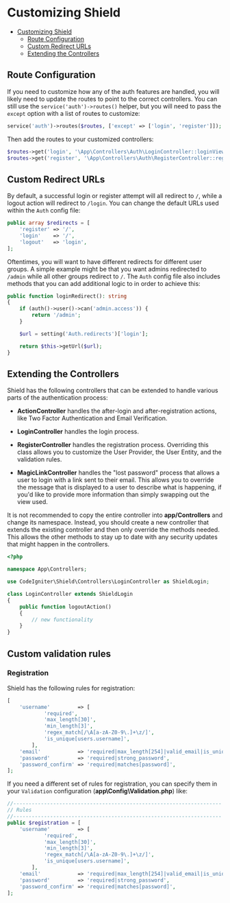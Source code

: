 # Customizing Shield

- [Customizing Shield](#customizing-shield)
  - [Route Configuration](#route-configuration)
  - [Custom Redirect URLs](#custom-redirect-urls)
  - [Extending the Controllers](#extending-the-controllers)

## Route Configuration

If you need to customize how any of the auth features are handled, you will likely need to update the routes to point to the correct controllers. You can still use the `service('auth')->routes()` helper, but you will need to pass the `except` option with a list of routes to customize:

```php
service('auth')->routes($routes, ['except' => ['login', 'register']]);
```

Then add the routes to your customized controllers:

```php
$routes->get('login', '\App\Controllers\Auth\LoginController::loginView');
$routes->get('register', '\App\Controllers\Auth\RegisterController::registerView');
```



## Custom Redirect URLs

By default, a successful login or register attempt will all redirect to `/`, while a logout action
will redirect to `/login`. You can change the default URLs used within the `Auth` config file:

```php
public array $redirects = [
    'register' => '/',
    'login'    => '/',
    'logout'   => 'login',
];
```

Oftentimes, you will want to have different redirects for different user groups. A simple example
might be that you want admins redirected to `/admin` while all other groups redirect to `/`.
The `Auth` config file also includes methods that you can add additional logic to in order to
achieve this:

```php
public function loginRedirect(): string
{
    if (auth()->user()->can('admin.access')) {
        return '/admin';
    }

    $url = setting('Auth.redirects')['login'];

    return $this->getUrl($url);
}
```

## Extending the Controllers

Shield has the following controllers that can be extended to handle
various parts of the authentication process:

- **ActionController** handles the after-login and after-registration actions, like Two Factor Authentication and Email Verification.

- **LoginController** handles the login process.

- **RegisterController** handles the registration process. Overriding this class allows you to customize the User Provider, the User Entity, and the validation rules.

- **MagicLinkController** handles the "lost password" process that allows a user to login with a link sent to their email. This allows you to
override the message that is displayed to a user to describe what is happening, if you'd like to provide more information than simply swapping out the view used.

It is not recommended to copy the entire controller into **app/Controllers** and change its namespace. Instead, you should create a new controller that extends
the existing controller and then only override the methods needed. This allows the other methods to stay up to date with any security
updates that might happen in the controllers.

```php
<?php

namespace App\Controllers;

use CodeIgniter\Shield\Controllers\LoginController as ShieldLogin;

class LoginController extends ShieldLogin
{
    public function logoutAction()
    {
        // new functionality
    }
}
```

## Custom validation rules

### Registration

Shield has the following rules for registration:

```php
[
    'username'         => [
            'required',
            'max_length[30]',
            'min_length[3]',
            'regex_match[/\A[a-zA-Z0-9\.]+\z/]',
            'is_unique[users.username]',
        ],
    'email'            => 'required|max_length[254]|valid_email|is_unique[auth_identities.secret]',
    'password'         => 'required|strong_password',
    'password_confirm' => 'required|matches[password]',
];
```

If you need a different set of rules for registration, you can specify them in your `Validation` configuration (**app\Config\Validation.php**) like:

```php
//--------------------------------------------------------------------
// Rules
//--------------------------------------------------------------------
public $registration = [
    'username'         => [
            'required',
            'max_length[30]',
            'min_length[3]',
            'regex_match[/\A[a-zA-Z0-9\.]+\z/]',
            'is_unique[users.username]',
        ],
    'email'            => 'required|max_length[254]|valid_email|is_unique[auth_identities.secret]',
    'password'         => 'required|strong_password',
    'password_confirm' => 'required|matches[password]',
];
```
